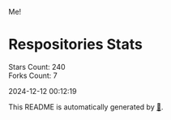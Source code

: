 Me!

# Respositories Stats
Stars Count: 240  
Forks Count: 7

2024-12-12 00:12:19  

This README is automatically generated by [🐰](https://github.com/rnitta/rnitta).
